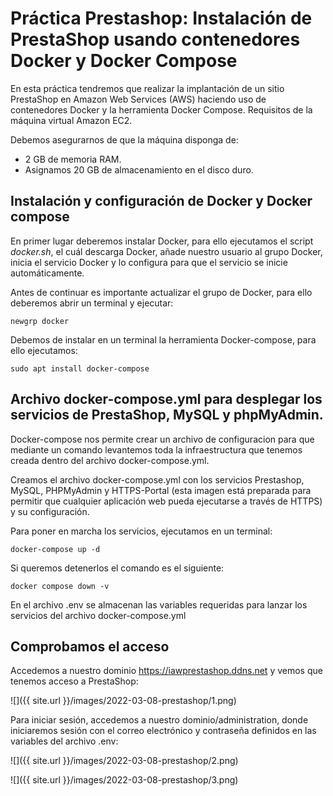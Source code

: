 # **Práctica Prestashop:** Instalación de PrestaShop usando contenedores Docker y Docker Compose

En esta práctica tendremos que realizar la implantación de un sitio PrestaShop en Amazon Web Services (AWS) haciendo uso de contenedores Docker y la herramienta Docker Compose.
Requisitos de la máquina virtual Amazon EC2.

Debemos asegurarnos de que la máquina disponga de:

- 2 GB de memoria RAM.
- Asignamos 20 GB de almacenamiento en el disco duro.

## Instalación y configuración de Docker y Docker compose

En primer lugar deberemos instalar Docker, para ello ejecutamos el script *docker.sh*, el cuál descarga Docker, añade nuestro usuario al grupo Docker, inicia el servicio Docker y lo configura para que el servicio se inicie automáticamente.

Antes de continuar es importante actualizar el grupo de Docker, para ello deberemos abrir un terminal y ejecutar:

    newgrp docker

Debemos de instalar en un terminal la herramienta Docker-compose, para ello ejecutamos:

    sudo apt install docker-compose

## Archivo docker-compose.yml para desplegar los servicios de PrestaShop, MySQL y phpMyAdmin.

Docker-compose nos permite crear un archivo de configuracion para que mediante un comando levantemos toda la infraestructura que tenemos creada dentro del archivo docker-compose.yml.

Creamos el archivo docker-compose.yml con los servicios Prestashop, MySQL, PHPMyAdmin y HTTPS-Portal (esta imagen está preparada para permitir que cualquier aplicación web pueda ejecutarse a través de HTTPS) y su configuración.

Para poner en marcha los servicios, ejecutamos en un terminal:

    docker-compose up -d

Si queremos detenerlos el comando es el siguiente:

    docker compose down -v

En el archivo .env se almacenan las variables requeridas para lanzar los servicios del archivo docker-compose.yml

## Comprobamos el acceso

Accedemos a nuestro dominio https://iawprestashop.ddns.net y vemos que tenemos acceso a PrestaShop:

![]({{ site.url }}/images/2022-03-08-prestashop/1.png)

Para iniciar sesión, accedemos a nuestro dominio/administration, donde iniciaremos sesión con el correo electrónico y contraseña definidos en las variables del archivo .env:

![]({{ site.url }}/images/2022-03-08-prestashop/2.png)

![]({{ site.url }}/images/2022-03-08-prestashop/3.png)
